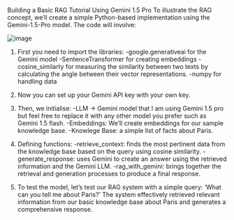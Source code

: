 Building a Basic RAG Tutorial Using Gemini 1.5 Pro
To illustrate the RAG concept, we’ll create a simple Python-based implementation using the Gemini-1.5-Pro model. The code will involve:

![image](https://github.com/user-attachments/assets/286fb0e0-1adc-4924-9b80-1a76d6b29437)

1. First you need to import the libraries:
-google.generativeai for the Gemini model
-SentenceTransformer for creating embeddings
-cosine_similarty for measuring the similarity between two texts by calculating the angle between their vector representations.
-numpy for handling data

2. Now you can set up your Gemini API key with your own key.
   
3. Then, we initialise:
-LLM → Gemini model that I am using Gemini 1.5 pro but feel free to replace it with any other model you prefer such as Gemini 1.5 flash.
-Embeddings: We’ll create embeddings for our sample knowledge base.
-Knowlege Base: a simple list of facts about Paris.

4. Defining functions:
-retrieve_context: finds the most pertinent data from the knowledge base based on the query using cosine similarity.
-generate_response: uses Gemini to create an answer using the retrieved information and the Gemini LLM.
-rag_with_gemini: brings together the retrieval and generation processes to produce a final response.

5. To test the model, let’s test our RAG system with a simple query: ‘What can you tell me about Paris?’ The system effectively retrieved relevant information from our basic knowledge base about Paris and generates a comprehensive response.
